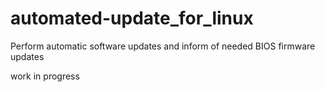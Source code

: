 # automated-update_for_linux

Perform automatic software updates and inform of needed BIOS firmware updates

work in progress
